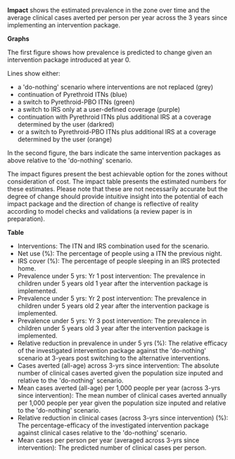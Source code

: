 **Impact** shows the estimated prevalence in the zone over time and the average clinical cases averted per person per 
year across the 3 years since implementing an intervention package.

**Graphs**

The first figure shows how prevalence is predicted to change given an intervention package introduced at year 0.

Lines show either:

*   a 'do-nothing' scenario where interventions are not replaced (grey)
*   continuation of Pyrethroid ITNs (blue)
*   a switch to Pyrethroid-PBO ITNs (green)
*   a switch to IRS only at a user-defined coverage (purple)
*   continuation with Pyrethroid ITNs plus additional IRS at a coverage determined by the user (darkred)
*   or a switch to Pyrethroid-PBO ITNs plus additional IRS at a coverage determined by the user (orange)

In the second figure, the bars indicate the same intervention packages as above relative to the 'do-nothing' scenario.

The impact figures present the best achievable option for the zones without consideration of cost. The impact table
 presents the estimated numbers for these estimates. Please note that these are not necessarily accurate but the degree
  of change should provide intuitive insight into the potential of each impact package and the direction of change is 
  reflective of reality according to model checks and validations (a review paper is in preparation).

**Table**

*   Interventions: The ITN and IRS combination used for the scenario.
*   Net use (%): The percentage of people using a ITN the previous night.
*   IRS cover (%): The percentage of people sleeping in an IRS protected home.
*   Prevalence under 5 yrs: Yr 1 post intervention: The prevalence in children under 5 years old 1 year after the intervention package is implemented.
*   Prevalence under 5 yrs: Yr 2 post intervention: The prevalence in children under 5 years old 2 year after the intervention package is implemented.
*   Prevalence under 5 yrs: Yr 3 post intervention: The prevalence in children under 5 years old 3 year after the intervention package is implemented.
*   Relative reduction in prevalence in under 5 yrs (%): The relative efficacy of the investigated intervention package against the 'do-nothing' scenario at 3-years post switching to the alternative interventions.
*   Cases averted (all-age) across 3-yrs since intervention: The absolute number of clinical cases averted given the population size inputed and relative to the 'do-nothing' scenario.
*   Mean cases averted (all-age) per 1,000 people per year (across 3-yrs since intervention): The mean number of clinical cases averted annually per 1,000 people per year given the population size inputed and relative to the 'do-nothing' scenario.
*   Relative reduction in clinical cases (across 3-yrs since intervention) (%): The percentage-efficacy of the investigated intervention package against clinical cases relative to the 'do-nothing' scenario.
*   Mean cases per person per year (averaged across 3-yrs since intervention): The predicted number of clinical cases per person.
